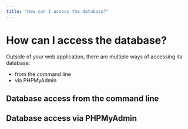 ```yaml
---
title: "How can I access the database?"
---
```


# How can I access the database?

Outside of your web application, there are multiple ways of accessing its
database:

* from the command line
* via PHPMyAdmin

## Database access from the command line

## Database access via PHPMyAdmin



